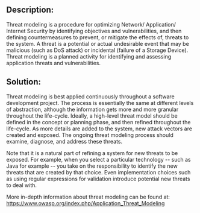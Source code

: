 ## Description:

Threat modeling is a procedure for optimizing Network/ Application/ Internet Security by
identifying objectives and vulnerabilities, and then defining countermeasures to prevent,
or mitigate the effects of, threats to the system. A threat is a potential or actual
undesirable event that may be malicious (such as DoS attack) or incidental
(failure of a Storage Device). Threat modeling is a planned activity for identifying and
assessing application threats and vulnerabilities.

## Solution:

Threat modeling is best applied continuously throughout a software development project.
The process is essentially the same at different levels of abstraction, although the
information gets more and more granular throughout the life-cycle. Ideally, a high-level
threat model should be defined in the concept or planning phase, and then refined
throughout the life-cycle. As more details are added to the system, new attack vectors are
created and exposed. The ongoing threat modeling process should examine, diagnose, and
address these threats.

Note that it is a natural part of refining a system for new threats to be exposed.
For example, when you select a particular technology -- such as Java for example --
you take on the responsibility to identify the new threats that are created by that choice.
Even implementation choices such as using regular expressions for validation introduce
potential new threats to deal with.

More in-depth information about threat modeling can be found at:
https://www.owasp.org/index.php/Application_Threat_Modeling
